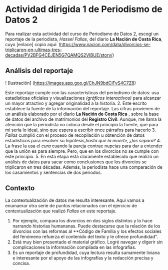 # Actividad dirigida 1 de Periodismo de Datos 2

Para realizar esta actividad del curso de Periodismo de Datos 2, escogí un reportaje de la periodista, *Hassel Fallas*,  del diario **La Nación de Costa Rica**, cuyo [enlace] copio aquí: (https://www.nacion.com/data/divorcios-se-triplicaron-en-ultimas-tres-decadas/PV2BFG4CEJEN5G7QAMQS2VIBUE/story/)

##  Análisis del reportaje 
! [Iustración] (https://images.app.goo.gl/ChJN9bdCiFvS4C7Z8)

Este reportaje cumple con las características del periodismo de datos: usa estadísticas oficiales y visualizaciones *(gráficos interactivos)* para alcanzar un mayor atractivo y agregar originalidad a la historia. 
2. Este escrito establece la fuente de la información del reportaje. Las cifras provienen de un análisis elaborado por el diario **La Nación de Costa Rica** , sobre la base de datos del archivo de matrimonios del **Registro Civil**.  Aunque, me llama la atención que la periodista no coloca desde el principio la fuente, que para mí sería lo ideal, sino que espera a escribir once párrafos para hacerlo
3. *Fallas* cumplió con el proceso de recopilación u obtención de datos estadísticos para resolver su hipótesis,*hasta que la muerte, ¿los separa?*
4. La frase la usa el *cura* cuando la pareja contrae nupcias para dar a entender que la unión es para siempre.  Pero, que en los divorcios no se cumple con este principio. 
5. En esta etapa  está claramente establecido que realizó un análisis de datos para sacar como conclusiones  que los divorcios se triplicaron en tres décadas. Además, la periodista hace una comparación de los casamientos y sentencias de dos periodos.

## Contexto   

La contextualización de datos me resulta interesante.  Aqui vamos a enumaerar otra serie de puntos relacionados con el ejercicio de contextualización que realizó *Fallas* en este reportaje.
1.  Por ejemplo, compara los divorcios en dos siglos distintos y lo hace narrando historias humananas.  Puede destacarse que la relación de los divorcios con las reformas al  **Código de Familia y los efectos sociales del fenómeno refuerza el contenido del texto y le ofrece profundidad".
2. Está muy bien presentado el material gráfico.  Logré navegar y digerir sin complicaciones la información compilada en las infografías.
3.  Es un reportaje de profundidad, cuya lectura resulta sumamente liviana e interesante por el apoyo de las infografías y la redacción precisa y concisa. 

